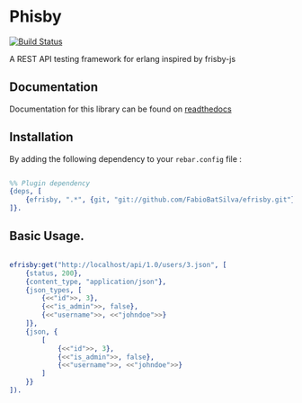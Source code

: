 # Phisby

[![Build Status](https://travis-ci.org/FabioBatSilva/efrisby.svg)](https://travis-ci.org/FabioBatSilva/efrisby)

A REST API testing framework for erlang inspired by frisby-js

## Documentation
Documentation for this library can be found on [readthedocs](http://efrisby.readthedocs.org/en/latest)

## Installation

By adding the following dependency to your ```rebar.config``` file :

```erlang

%% Plugin dependency
{deps, [
    {efrisby, ".*", {git, "git://github.com/FabioBatSilva/efrisby.git"}}
]}.

```

## Basic Usage.

```erlang

efrisby:get("http://localhost/api/1.0/users/3.json", [
    {status, 200},
    {content_type, "application/json"},
    {json_types, [
        {<<"id">>, 3},
        {<<"is_admin">>, false},
        {<<"username">>, <<"johndoe">>}
    ]},
    {json, {
        [
            {<<"id">>, 3},
            {<<"is_admin">>, false},
            {<<"username">>, <<"johndoe">>}
        ]
    }}
]).

```
